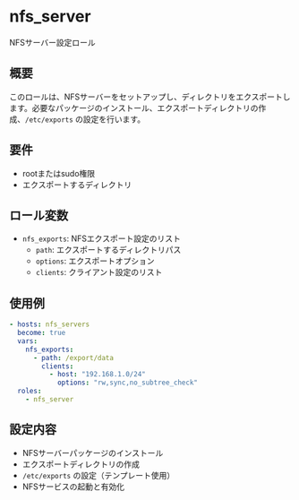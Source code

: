 # nfs_server

NFSサーバー設定ロール

## 概要

このロールは、NFSサーバーをセットアップし、ディレクトリをエクスポートします。必要なパッケージのインストール、エクスポートディレクトリの作成、`/etc/exports` の設定を行います。

## 要件

- rootまたはsudo権限
- エクスポートするディレクトリ

## ロール変数

- `nfs_exports`: NFSエクスポート設定のリスト
  - `path`: エクスポートするディレクトリパス
  - `options`: エクスポートオプション
  - `clients`: クライアント設定のリスト

## 使用例

```yaml
- hosts: nfs_servers
  become: true
  vars:
    nfs_exports:
      - path: /export/data
        clients:
          - host: "192.168.1.0/24"
            options: "rw,sync,no_subtree_check"
  roles:
    - nfs_server
```

## 設定内容

- NFSサーバーパッケージのインストール
- エクスポートディレクトリの作成
- `/etc/exports` の設定（テンプレート使用）
- NFSサービスの起動と有効化